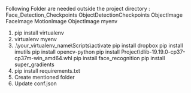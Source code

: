Following Folder are needed outside the project directory :
    Face_Detection_Checkpoints
    ObjectDetectionCheckpoints
    ObjectImage
    FaceImage
    MotionImage
    ObjectImage
    myenv
1. pip install virtualenv
2. virtualenv myenv 
3. .\your_virtualenv_name\Scripts\activate
    pip install dropbox
    pip install imutils
    pip install opencv-python
    pip install Project\dlib-19.19.0-cp37-cp37m-win_amd64.whl
    pip install face_recognition
    pip install super_gradients 
4. pip install requirements.txt
5. Create mentioned folder 
6. Update conf.json
